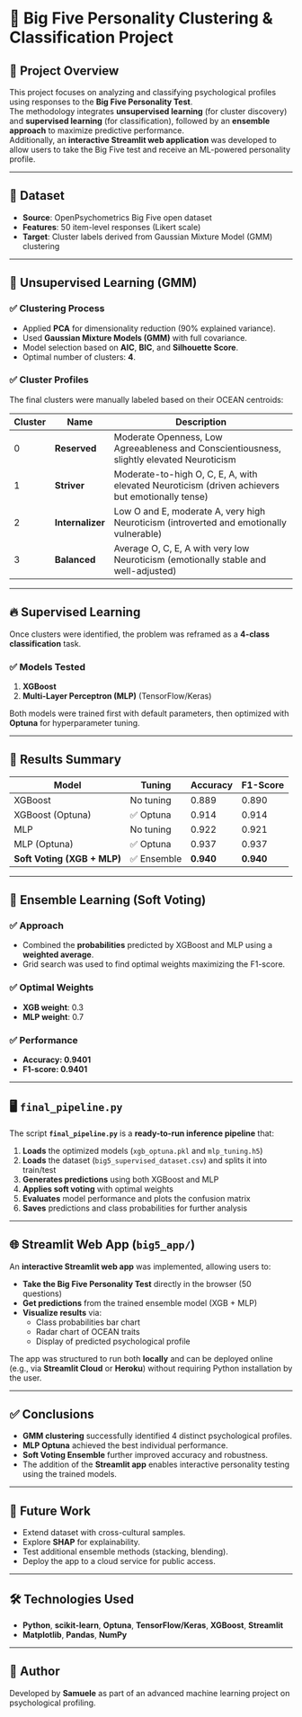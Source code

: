 # 🧠 Big Five Personality Clustering & Classification Project

## 📌 Project Overview
This project focuses on analyzing and classifying psychological profiles using responses to the **Big Five Personality Test**.  
The methodology integrates **unsupervised learning** (for cluster discovery) and **supervised learning** (for classification), followed by an **ensemble approach** to maximize predictive performance.  
Additionally, an **interactive Streamlit web application** was developed to allow users to take the Big Five test and receive an ML-powered personality profile.

---

## 📂 Dataset
- **Source**: OpenPsychometrics Big Five open dataset  
- **Features**: 50 item-level responses (Likert scale)  
- **Target**: Cluster labels derived from Gaussian Mixture Model (GMM) clustering  

---

## 🧩 Unsupervised Learning (GMM)

### ✅ **Clustering Process**
- Applied **PCA** for dimensionality reduction (90% explained variance).  
- Used **Gaussian Mixture Models (GMM)** with full covariance.  
- Model selection based on **AIC**, **BIC**, and **Silhouette Score**.  
- Optimal number of clusters: **4**.

### ✅ **Cluster Profiles**
The final clusters were manually labeled based on their OCEAN centroids:

| Cluster | Name             | Description |
|---------|------------------|-------------|
| 0       | **Reserved**     | Moderate Openness, Low Agreeableness and Conscientiousness, slightly elevated Neuroticism |
| 1       | **Striver**      | Moderate-to-high O, C, E, A, with elevated Neuroticism (driven achievers but emotionally tense) |
| 2       | **Internalizer** | Low O and E, moderate A, very high Neuroticism (introverted and emotionally vulnerable) |
| 3       | **Balanced**     | Average O, C, E, A with very low Neuroticism (emotionally stable and well-adjusted) |

---

## 🔥 Supervised Learning

Once clusters were identified, the problem was reframed as a **4-class classification** task.

### ✅ **Models Tested**
1. **XGBoost**
2. **Multi-Layer Perceptron (MLP)** (TensorFlow/Keras)

Both models were trained first with default parameters, then optimized with **Optuna** for hyperparameter tuning.

---

## 🎯 Results Summary

| Model                       | Tuning        | Accuracy | F1-Score |
|-----------------------------|---------------|----------|----------|
| XGBoost                     | No tuning     | 0.889    | 0.890    |
| XGBoost (Optuna)            | ✅ Optuna     | 0.914    | 0.914    |
| MLP                         | No tuning     | 0.922    | 0.921    |
| MLP (Optuna)                | ✅ Optuna     | 0.937    | 0.937    |
| **Soft Voting (XGB + MLP)** | ✅ Ensemble   | **0.940**| **0.940**|

---

## 🤝 Ensemble Learning (Soft Voting)

### ✅ **Approach**
- Combined the **probabilities** predicted by XGBoost and MLP using a **weighted average**.
- Grid search was used to find optimal weights maximizing the F1-score.

### ✅ **Optimal Weights**
- **XGB weight**: 0.3  
- **MLP weight**: 0.7  

### ✅ **Performance**
- **Accuracy: 0.9401**  
- **F1-score: 0.9401**  

---

## 🖥️ `final_pipeline.py`

The script **`final_pipeline.py`** is a **ready-to-run inference pipeline** that:
1. **Loads** the optimized models (`xgb_optuna.pkl` and `mlp_tuning.h5`)
2. **Loads** the dataset (`big5_supervised_dataset.csv`) and splits it into train/test
3. **Generates predictions** using both XGBoost and MLP
4. **Applies soft voting** with optimal weights
5. **Evaluates** model performance and plots the confusion matrix
6. **Saves** predictions and class probabilities for further analysis

---

## 🌐 Streamlit Web App (`big5_app/`)

An **interactive Streamlit web app** was implemented, allowing users to:
- **Take the Big Five Personality Test** directly in the browser (50 questions)  
- **Get predictions** from the trained ensemble model (XGB + MLP)  
- **Visualize results** via:
  - Class probabilities bar chart
  - Radar chart of OCEAN traits  
  - Display of predicted psychological profile

The app was structured to run both **locally** and can be deployed online (e.g., via **Streamlit Cloud** or **Heroku**) without requiring Python installation by the user.

---

## ✅ **Conclusions**
- **GMM clustering** successfully identified 4 distinct psychological profiles.  
- **MLP Optuna** achieved the best individual performance.  
- **Soft Voting Ensemble** further improved accuracy and robustness.  
- The addition of the **Streamlit app** enables interactive personality testing using the trained models.

---

## 🚀 Future Work
- Extend dataset with cross-cultural samples.  
- Explore **SHAP** for explainability.  
- Test additional ensemble methods (stacking, blending).  
- Deploy the app to a cloud service for public access.  

---

## 🛠️ Technologies Used
- **Python**, **scikit-learn**, **Optuna**, **TensorFlow/Keras**, **XGBoost**, **Streamlit**
- **Matplotlib**, **Pandas**, **NumPy**

---

## 👤 Author
Developed by **Samuele** as part of an advanced machine learning project on psychological profiling.

